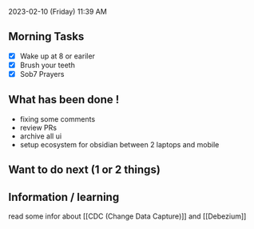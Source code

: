 
2023-02-10 (Friday)
11:39 AM

## Morning Tasks
- [x] Wake up at 8 or eariler
- [x] Brush your teeth
- [x] Sob7 Prayers

## What has been done !
- fixing some comments
- review PRs
- archive all ui
- setup ecosystem for obsidian between 2 laptops and mobile

## Want to do next (1 or 2 things)


## Information / learning
read some infor about [[CDC (Change Data Capture)]] and [[Debezium]] 
